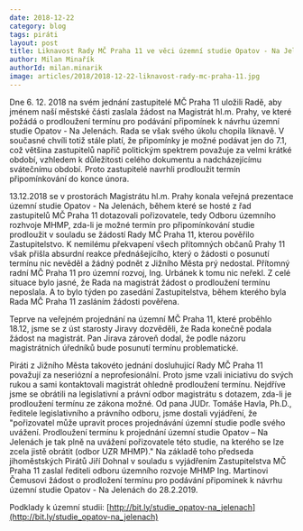 ```yaml
---
date: 2018-12-22
category: blog
tags: piráti
layout: post
title: Liknavost Rady MČ Praha 11 ve věci územní studie Opatov - Na Jelenách napravují Piráti
author: Milan Minařík
authorId: milan.minarik
image: articles/2018/2018-12-22-liknavost-rady-mc-praha-11.jpg
---
```


Dne 6. 12. 2018 na svém jednání zastupitelé MČ Praha 11 uložili Radě, aby jménem naší městské části zaslala žádost na Magistrát hl.m. Prahy, ve které požádá o prodloužení termínu pro podávání připomínek k návrhu územní studie Opatov - Na Jelenách. Rada se však svého úkolu chopila liknavě. V současné chvíli totiž stále platí, že připomínky je možné podávat jen do 7.1, což většina zastupitelů napříč politickým spektrem považuje za velmi krátké období, vzhledem k důležitosti celého dokumentu a nadcházejícímu svátečnímu období. Proto zastupitelé navrhli prodloužit termín připomínkování do konce února. 

13.12.2018 se v prostorách Magistrátu hl.m. Prahy konala veřejná prezentace územní studie Opatov - Na Jelenách, během které se hosté z řad zastupitelů MČ Praha 11 dotazovali pořizovatele, tedy Odboru územního rozhvoje MHMP, zda-li je možné termín pro připomínkování studie prodloužit v souladu se žádostí Rady MČ Praha 11, kterou pověřilo Zastupitelstvo. K nemilému překvapení všech přítomných občanů Prahy 11 však přišla absurdní reakce přednášejícího, který o žádosti o posunutí termínu nic nevěděl a žádný podnět z Jižního Města prý nedostal. Přítomný radní MČ Praha 11 pro územní rozvoj, Ing. Urbánek k tomu nic neřekl. Z celé situace bylo jasné, že Rada na magistrát žádost o prodloužení termínu neposlala. A to bylo týden po zasedání Zastupitelstva, během kterého byla Rada MČ Praha 11 zasláním žádosti pověřena.

Teprve na veřejném projednání na územní MČ Praha 11, které proběhlo 18.12, jsme se z úst starosty Jiravy dozvěděli, že Rada konečně podala žádost na magistrát. Pan Jirava zároveň dodal, že podle názoru magistrátních úředníků bude posunutí termínu problematické.

Piráti z Jižního Města takovéto jednání dosluhující Rady MČ Praha 11 považují za neseriózní a neprofesionální. Proto jsme vzali iniciativu do svých rukou a sami kontaktovali magistrát ohledně prodloužení termínu. Nejdříve jsme se obrátili na legislativní a právní odbor magistrátu s dotazem, zda-li je prodloužení termínu ze zákona možné. Od pana JUDr. Tomáše Havla, Ph.D., ředitele legislativního a právního odboru, jsme dostali vyjádření, že "pořizovatel může upravit proces projednávání územní studie podle svého uvážení. Prodloužení termínu k projednání územní studie Opatov – Na Jelenách je tak plně na uvážení pořizovatele této studie, na kterého se lze zcela jistě obrátit (odbor UZR MHMP)." Na základě toho předseda jihoměstských Pirátů Jiří Dohnal v souladu s vyjádřením Zastupitelstva MČ Praha 11 zaslal řediteli odboru územního rozvoje MHMP Ing. Martinovi Čemusovi žádost o prodložení termínu pro podávání připomínek k návrhu územní studie Opatov - Na Jelenách do 28.2.2019.

Podklady k územní studii: [http://bit.ly/studie_opatov-na_jelenach](http://bit.ly/studie_opatov-na_jelenach)